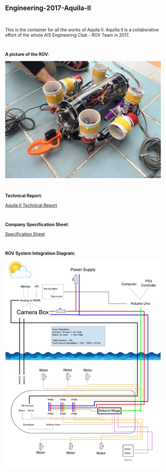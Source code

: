 ## Engineering-2017-Aquila-II

<br>

This is the container for all the works of Aquila II. Aquilla II is a collaborative effort of the whole AIS Engineering Club - ROV Team in 2017.

<br>

**A picture of the ROV**:

![Picture of the Aquila II](Report/Resources/picture_of_aquila_II.jpg)

<br>

**Technical Report**:

[Aquila II Technical Report](Report/report.pdf)

<br>

**Company Specification Sheet**:

[Specification Sheet](Report/Resources/specfication_sheet.png)

<br>

**ROV System Integration Diagram**:

![System integration diagram](Report/Resources/system_integrated_diagram.png)
